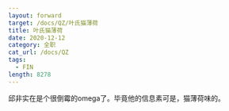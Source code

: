 ```yaml
---
layout: forward
target: /docs/QZ/叶氏猫薄荷
title: 叶氏猫薄荷
date: 2020-12-12
category: 全职
cat_url: /docs/QZ
tags: 
  - FIN
length: 8278
---
```


邱非实在是个很倒霉的omega了。毕竟他的信息素可是，猫薄荷味的。
